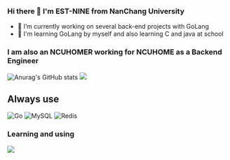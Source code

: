 ### Hi there 👋 I'm EST-NINE from NanChang University
- 🔭 I’m currently working on several back-end projects with GoLang
- 🌱 I'm learning GoLang by myself and also learning C and java at school
### I am also an NCUHOMER working for NCUHOME as a Backend Engineer
![Anurag's GitHub stats](https://github-readme-stats.vercel.app/api?username=EST-NINE&show_icons=true&theme=tokyonight)
![](http://github-profile-summary-cards.vercel.app/api/cards/profile-details?username=ESt-NINE&theme=react)

## Always use
![Go](https://img.shields.io/badge/go-%2300ADD8.svg?style=for-the-badge&logo=go&logoColor=white)
![MySQL](https://img.shields.io/badge/mysql-%2300f.svg?style=for-the-badge&logo=mysql&logoColor=white)
![Redis](https://img.shields.io/badge/redis-%23DD0031.svg?style=for-the-badge&logo=redis&logoColor=white)
### Learning and using
<div><p align="">
  <img src="https://skillicons.dev/icons?i=go,c,java,html,css,js,git,mysql,redis,mongodb,docker&theme=dark" />
</p></div>  


<!--
**EST-NINE/EST-NINE** is a ✨ _special_ ✨ repository because its `README.md` (this file) appears on your GitHub profile.

Here are some ideas to get you started:

- 🔭 I’m currently working on ...
- 🌱 I’m currently learning ...
- 👯 I’m looking to collaborate on ...
- 🤔 I’m looking for help with ...
- 💬 Ask me about ...
- 📫 How to reach me: ...
- 😄 Pronouns: ...
- ⚡ Fun fact: ...
-->
